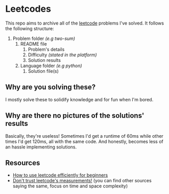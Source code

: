 # Leetcodes

This repo aims to archive all of the [leetcode](https://leetcode.com) problems I've solved. It follows the following structure:

1. Problem folder _(e.g two-sum)_
    1. README file
        1. Problem's details
        2. Difficulty _(stated in the platform)_
        3. Solution results
    2. Language folder _(e.g python)_
        1. Solution file(s)

## Why are you solving these?

I mostly solve these to solidify knowledge and for fun when I'm bored.

## Why are there no pictures of the solutions' results

Basically, they're useless! Sometimes I'd get a runtime of 60ms while other times I'd get 120ms, all with the same code. And honestly, becomes less of an hassle implementing solutions.

## Resources

-   [How to use leetcode efficiently for beginners](<https://leetcode.com/discuss/career/450215/How-to-use-LeetCode-to-help-yourself-efficiently-and-effectively-(for-beginners)>)
-   [Don't trust leetcode's measurements!](https://leetcode.com/discuss/general-discussion/136683/different-run-time-with-same-code) (you can find other sources saying the same, focus on time and space complexity)
